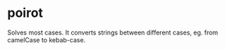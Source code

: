 # poirot

Solves most cases. It converts strings between different cases, eg. from camelCase to kebab-case.
